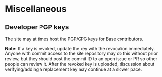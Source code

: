 # Miscellaneous

## Developer PGP keys

The site may at times host the PGP/GPG keys for Base contributors.

**Note:** If a key is revoked, update the key with the revocation immediately.
Anyone with commit access to the site repository may do this without prior
review, but they should post the commit ID to an open issue or PR so other
people can review it. After the revoked key is uploaded, discussion about
verifying/adding a replacement key may continue at a slower pace.
